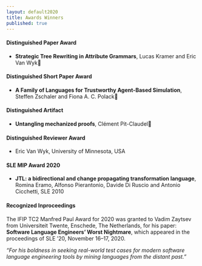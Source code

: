 ```yaml
---
layout: default2020
title: Awards Winners
published: true
---
```


#### Distinguished Paper Award

* **Strategic Tree Rewriting in Attribute Grammars**, Lucas Kramer and Eric Van Wyk
 
#### Distinguished Short Paper  Award

* **A Family of Languages for Trustworthy Agent-Based Simulation**, Steffen Zschaler and Fiona A. C. Polack

#### Distinguished Artifact 

* **Untangling mechanized proofs**, Clément Pit-Claudel

#### Distinguished Reviewer Award

* Eric Van Wyk, University of Minnesota, USA


#### SLE MIP Award 2020

* **JTL: a bidirectional and change propagating transformation language**, Romina Eramo, Alfonso Pierantonio, Davide Di Ruscio and Antonio Cicchetti, SLE 2010


#### Recognized Inproceedings

The IFIP TC2 Manfred Paul Award for 2020 was granted to Vadim Zaytsev from Universiteit Twente, Enschede, The Netherlands, for his paper: **Software Language Engineers’ Worst Nightmare**, which appeared in the proceedings of SLE ’20, November 16–17, 2020.

*“For his boldness in seeking real-world test cases for modern software language engineering tools by mining languages from the distant past.”*
